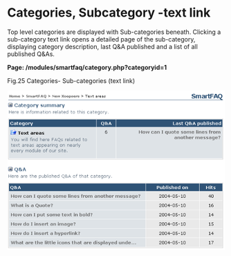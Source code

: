 # Categories, Subcategory -text link

Top level categories are displayed with Sub-categories beneath. Clicking a sub-category text link opens a detailed page of the sub-category, displaying category description, last Q&A published and a list of all published Q&As.

**Page: /modules/smartfaq/category.php?categoryid=1** 

  
Fig.25 Categories- Sub-categories \(text link\)

![](.gitbook/assets/user-textarea.png)

